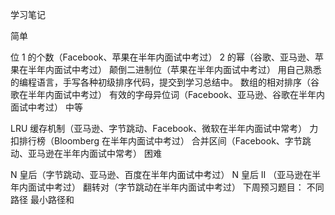 学习笔记

简单

位 1 的个数（Facebook、苹果在半年内面试中考过）
2 的幂（谷歌、亚马逊、苹果在半年内面试中考过）
颠倒二进制位（苹果在半年内面试中考过）
用自己熟悉的编程语言，手写各种初级排序代码，提交到学习总结中。
数组的相对排序（谷歌在半年内面试中考过）
有效的字母异位词（Facebook、亚马逊、谷歌在半年内面试中考过）
中等

LRU 缓存机制（亚马逊、字节跳动、Facebook、微软在半年内面试中常考）
力扣排行榜（Bloomberg 在半年内面试中考过）
合并区间（Facebook、字节跳动、亚马逊在半年内面试中常考）
困难

N 皇后（字节跳动、亚马逊、百度在半年内面试中考过）
N 皇后 II （亚马逊在半年内面试中考过）
翻转对（字节跳动在半年内面试中考过）
下周预习题目：
不同路径
最小路径和